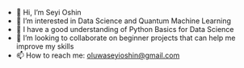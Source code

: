 - 👋 Hi, I’m Seyi Oshin
- 👀 I’m interested in  Data Science and Quantum Machine Learning
- 🌱 I have a good understanding of Python Basics for Data Science
- 💞️ I’m looking to collaborate on beginner projects that can help me improve my skills
- 📫 How to reach me: oluwaseyioshin@gmail.com

<!---
Angel-Sheyi/Angel-Sheyi is a ✨ special ✨ repository because its `README.md` (this file) appears on your GitHub profile.
You can click the Preview link to take a look at your changes.
--->
